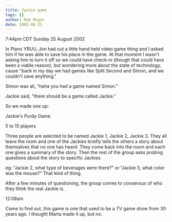 ```yaml
---
title: Jackie game
tags: []
author: Rob Nugen
date: 2002-08-25
---
```


<p class=date>7:44pm CDT Sunday 25 August 2002</p>

<p>In Plano YRUU, Jon had out a little hand held video game thing and
I asked him if he was able to save his place in the game.  At that
moment I wasn't asking him to turn it off so we could have check-in
(though that could have been a viable reason), but wondering more
about the state of technology, cause "back in my day we had games like
Split Second and Simon, and we couldn't save anything."</p>

<p>Simon was all, "haha you had a game named Simon."</p>

<p>Jackie said, "there should be a game called Jackie."</p>

<p>So we made one up:</p>

<p>Jackie's Purdy Game</p>

<p>5 to 15 players</p>

<p>Three people are selected to be named Jackie 1, Jackie 2, Jackie 3.
They all leave the room and one of the Jackies briefly tells the
others a story about themselves that no one has heard.  They come back
into the room and each one gives a summary of the story.  Then the
rest of the group asks probing questions about the story to specific
Jackies.</p>

<p>eg: "Jackie 2, what type of beverages were there?" or "Jackie 3,
what color was the mouse?"  That kind of thing.</p>

<p>After a few minutes of questioning, the group comes to consensus of
who they think the real Jackie is.</p>

<p class=date>12:08am</p>

<p>Come to find out, this game is one that used to be a TV game show
from 30 years ago.  I thought Marta made it up, but no.</p>
